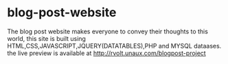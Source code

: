 # blog-post-website 
The blog post website makes everyone to convey their thoughts to this world, this site is built using HTML,CSS,JAVASCRIPT,JQUERY(DATATABLES),PHP and MYSQL dataases.
the live preview is available at http://rvolt.unaux.com/blogpost-project
